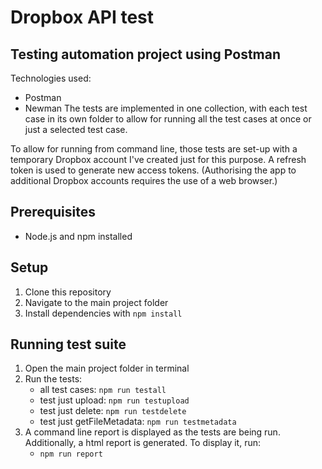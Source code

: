 # Dropbox API test
## Testing automation project using Postman

Technologies used:
- Postman
- Newman
The tests are implemented in one collection, with each test case in its own folder to allow for running all the test cases at once or just a selected test case.

To allow for running from command line, those tests are set-up with a temporary Dropbox account I've created just for this purpose. A refresh token is used to generate new access tokens. (Authorising the app to additional Dropbox accounts requires the use of a web browser.)

## Prerequisites
- Node.js and npm installed

## Setup
1. Clone this repository
2. Navigate to the main project folder
3. Install dependencies with `npm install`

## Running test suite
1. Open the main project folder in terminal
2. Run the tests:
    - all test cases: `npm run testall`
    - test just upload: `npm run testupload`
    - test just delete: `npm run testdelete`
    - test just getFileMetadata: `npm run testmetadata`
3. A command line report is displayed as the tests are being run. Additionally, a html report is generated. To display it, run:
    - `npm run report`
